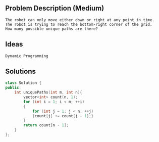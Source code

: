 ## Problem Description (Medium)
```
The robot can only move either down or right at any point in time.
The robot is trying to reach the bottom-right corner of the grid.
How many possible unique paths are there?
```

## Ideas
```
Dynamic Programming
```

## Solutions
```C++
class Solution {
public:
    int uniquePaths(int m, int n){
        vector<int> count(n, 1);
        for (int i = 1; i < m; ++i)
        {
            for (int j = 1; j < n; ++j)
            {count[j] += count[j - 1];}
        }
        return count[n - 1];
    }
};
```
